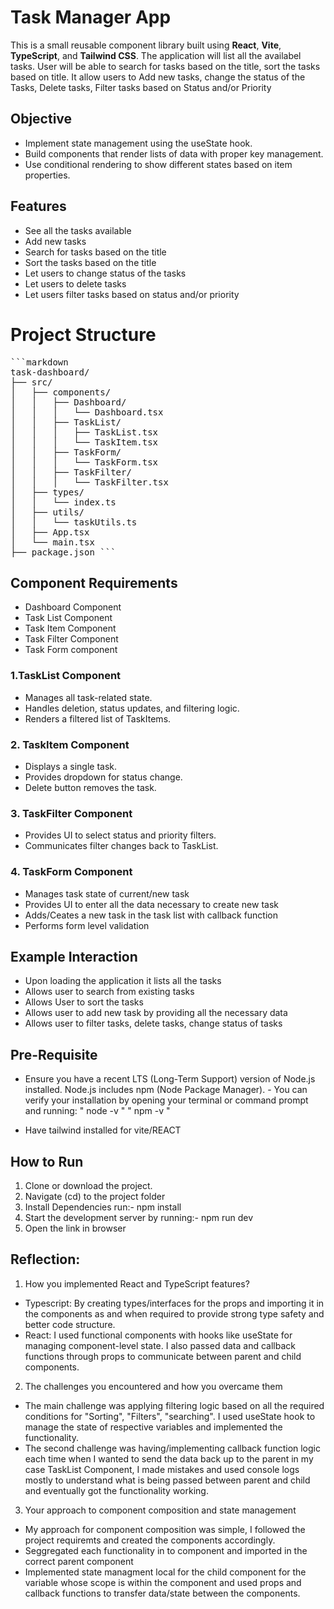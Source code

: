 # Task Manager App
This is a small reusable component library built using **React**, **Vite**, **TypeScript**, and **Tailwind CSS**. The application will list all the availabel tasks. User will be able to search for tasks based on the title, sort the tasks based on title. It allow users to Add new tasks, change the status of the Tasks, Delete tasks, Filter tasks based on Status and/or Priority 

## Objective
- Implement state management using the useState hook.
- Build components  that render lists of data with proper key management.
- Use conditional rendering to show different states based on item properties.

## Features
- See all the tasks available
- Add new tasks 
- Search for tasks based on the title
- Sort the tasks based on the title
- Let users to change status of the tasks
- Let users to delete tasks
- Let users filter tasks based on status and/or priority

# Project Structure
<pre>```markdown
task-dashboard/
├── src/
│   ├── components/
│   │   ├── Dashboard/
│   │   │   └── Dashboard.tsx
│   │   ├── TaskList/
│   │   │   ├── TaskList.tsx
│   │   │   └── TaskItem.tsx
│   │   ├── TaskForm/
│   │   │   └── TaskForm.tsx
│   │   ├── TaskFilter/
│   │   │   └── TaskFilter.tsx
│   ├── types/
│   │   └── index.ts
│   ├── utils/
│   │   └── taskUtils.ts
│   ├── App.tsx
│   └── main.tsx
├── package.json ```</pre>



## Component Requirements
- Dashboard Component
- Task List Component
- Task Item Component
- Task Filter Component
- Task Form component

### 1.TaskList Component
- Manages all task-related state.
- Handles deletion, status updates, and filtering logic.
- Renders a filtered list of TaskItems.

### 2. TaskItem Component
- Displays a single task.
- Provides dropdown for status change.
- Delete button removes the task.

### 3. TaskFilter Component
- Provides UI to select status and priority filters.
- Communicates filter changes back to TaskList.

### 4. TaskForm Component
- Manages task state of current/new task 
- Provides UI to enter all the data necessary to create new task
- Adds/Ceates a new task in the task list with callback function
- Performs form level validation

## Example Interaction
- Upon loading the application it lists all the tasks
- Allows user to search from existing tasks
- Allows User to sort the tasks
- Allows user to add new task by providing all the necessary data
- Allows user to filter tasks, delete tasks, change status of tasks

## Pre-Requisite 
- Ensure you have a recent LTS (Long-Term Support) version of Node.js installed. Node.js includes npm (Node Package Manager). - You can verify your installation by opening your terminal or command prompt and running:
    " node -v "
    " npm -v "

- Have tailwind installed for vite/REACT

## How to Run
1. Clone or download the project.
2. Navigate (cd) to the project folder
3. Install Dependencies run:-  npm install
4. Start the development server by running:- npm run dev
5. Open the link in browser


## Reflection:
1. How you implemented React and TypeScript features?
- Typescript: By creating types/interfaces for the props and importing it in the components as and when required to provide strong type safety and better code structure.
- React: I used functional components with hooks like useState for managing component-level state. I also passed data and callback functions through props to communicate between parent and child components.

2. The challenges you encountered and how you overcame them
- The main challenge was applying filtering logic based on all the required conditions for "Sorting", "Filters", "searching". I used useState hook to manage the state of respective variables and implemented the functionality.
- The second challenge was having/implementing callback function logic each time when I wanted to send the data back up to the parent in my case TaskList Component, I made mistakes and used console logs mostly to understand what is being passed between parent and child and eventually got the functionality working.

3. Your approach to component composition and state management
- My approach for component composition was simple, I followed the project requiremts and created the components accordingly.
- Seggregated each functionality in to component and imported in the correct parent component
- Implemented state managment local for the child component for the variable whose scope is within the component and used props and callback functions to transfer data/state between the components.






